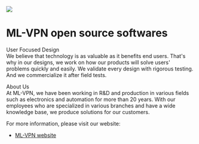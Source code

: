 <img src="https://www.ml-vpn.com/en/media/img/mlvpn-logo-m1_en.png" />

# ML-VPN open source softwares


User Focused Design<br/>
We believe that technology is as valuable as it benefits end users. That's why in our designs, we work on how our products will solve users' problems quickly and easily. We validate every design with rigorous testing. And we commercialize it after field tests.


About Us<br/>
At ML-VPN, we have been working in R&D and production in various fields such as electronics and automation for more than 20 years. With our employees who are specialized in various branches and have a wide knowledge base, we produce solutions for our customers. 


For more information, please visit our website:
- [ML-VPN website](https://www.ml-vpn.com)


